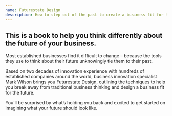 ```yaml
---
name: Futurestate Design
description: How to step out of the past to create a business fit for the future
---
```


## This is a book to help you think differently about the future of your business.

Most established businesses find it difficult to change – because the tools they use to think about their future unknowingly tie them to their past.

Based on two decades of innovation experience with hundreds of established companies around the world, business innovation specialist Mark Wilson brings you Futurestate Design, outlining the techniques to help you break away from traditional business thinking and design a business fit for the future.

You’ll be surprised by what’s holding you back and excited to get started on imagining what your future should look like.
